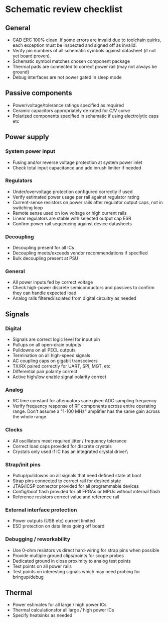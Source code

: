 # Schematic review checklist

## General

* CAD ERC 100% clean. If some errors are invalid due to toolchain quirks, each exception must be inspected and signed
off as invalid.
* Verify pin numbers of all schematic symbols against datasheet (if not yet board proven).
* Schematic symbol matches chosen component package
* Thermal pads are connected to correct power rail (may not always be ground)
* Debug interfaces are not power gated in sleep mode

## Passive components
* Power/voltage/tolerance ratings specified as required
* Ceramic capacitors appropriately de-rated for C/V curve
* Polarized components specified in schematic if using electrolytic caps etc

## Power supply

### System power input

* Fusing and/or reverse voltage protection at system power inlet
* Check total input capacitance and add inrush limiter if needed

### Regulators

* Under/overvoltage protection configured correctly if used
* Verify estimated power usage per rail against regulator rating
* Current-sense resistors on power rails after regulator output caps, not in switching loop
* Remote sense used on low voltage or high current rails
* Linear regulators are stable with selected output cap ESR
* Confirm power rail sequencing against device datasheets

### Decoupling
* Decoupling present for all ICs
* Decoupling meets/exceeds vendor recommendations if specified
* Bulk decoupling present at PSU

### General
* All power inputs fed by correct voltage
* Check high-power discrete semiconductors and passives to confirm they can handle expected load
* Analog rails filtered/isolated from digital circuitry as needed


## Signals

### Digital

* Signals are correct logic level for input pin
* Pullups on all open-drain outputs
* Pulldowns on all PECL outputs
* Termination on all high-speed signals
* AC coupling caps on gigabit transceivers
* TX/RX paired correctly for UART, SPI, MGT, etc
* Differential pair polarity correct
* Active high/low enable signal polarity correct

### Analog

* RC time constant for attenuators sane given ADC sampling frequency
* Verify frequency response of RF components across entire operating range. Don't assume a "1-100 MHz" amplifier has the
same gain across the whole range.

### Clocks

* All oscillators meet required jitter / frequency tolerance
* Correct load caps provided for discrete crystals
* Crystals only used if IC has an integrated crystal driver\

### Strap/init pins
* Pullup/pulldowns on all signals that need defined state at boot
* Strap pins connected to correct rail for desired state
* JTAG/ICSP connector provided for all programmable devices
* Config/boot flash provided for all FPGAs or MPUs without internal flash
* Reference resistors correct value and reference rail

### External interface protection

* Power outputs (USB etc) current limited
* ESD protection on data lines going off board

### Debugging / reworkability

* Use 0-ohm resistors vs direct hard-wiring for strap pins when possible
* Provide multiple ground clips/points for scope probes
* Dedicated ground in close proximity to analog test points
* Test points on all power rails
* Test points on interesting signals which may need probing for bringup/debug

## Thermal

* Power estimates for all large / high power ICs
* Thermal calculationsfor all large / high power ICs
* Specify heatsinks as needed
